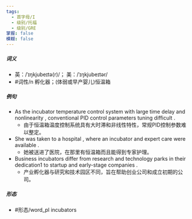 ```yaml
---
tags:
  - 首字母/I
  - 级别/托福
  - 级别/GRE
掌握: false
模糊: false
---
```

##### 词义
- 英：/ˈɪŋkjubeɪtə(r)/； 美：/ˈɪŋkjubeɪtər/
- #词性/n  孵化器；(体弱或早产婴儿)恒温箱
##### 例句
- As the incubator temperature control system with large time delay and nonlinearity , conventional PID control parameters tuning difficult .
	- 由于恒温箱温度控制系统具有大时滞和非线性特性，常规PID控制参数难以整定。
- She was taken to a hospital , where an incubator and expert care were available .
	- 她被送进了医院，在那里有恒温箱而且能得到专家护理。
- Business incubators differ from research and technology parks in their dedication1 to startup and early-stage companies .
	- 产业孵化器与研究和技术园区不同，旨在帮助创业公司和成立初期的公司。
##### 形态
- #形态/word_pl incubators
